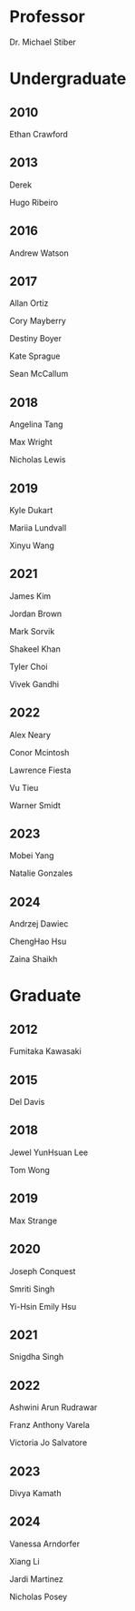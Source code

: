 <!-- Please add your name in alphabetic order under your respective degree and year (If you are the first one for your year, add your year in chronological order)-->
# Professor 
Dr. Michael Stiber

# Undergraduate 

## 2010
Ethan Crawford

## 2013
Derek 

Hugo Ribeiro

## 2016
Andrew Watson

## 2017
Allan Ortiz

Cory Mayberry

Destiny Boyer

Kate Sprague

Sean McCallum

## 2018
Angelina Tang

Max Wright

Nicholas Lewis

## 2019
Kyle Dukart

Mariia Lundvall

Xinyu Wang

## 2021
James Kim

Jordan Brown

Mark Sorvik

Shakeel Khan

Tyler Choi

Vivek Gandhi

## 2022
Alex Neary 

Conor Mcintosh

Lawrence Fiesta

Vu Tieu

Warner Smidt

## 2023
Mobei Yang

Natalie Gonzales

## 2024
Andrzej Dawiec 

ChengHao Hsu

Zaina Shaikh

<!-- ---------------------------------------------------------------------------------- -->
# Graduate

## 2012
Fumitaka Kawasaki  

## 2015
Del Davis

## 2018
Jewel YunHsuan Lee 

Tom Wong

## 2019
Max Strange    

## 2020
Joseph Conquest

Smriti Singh       

Yi-Hsin Emily Hsu   

## 2021
Snigdha Singh     

## 2022
Ashwini Arun Rudrawar 

Franz Anthony Varela 

Victoria Jo Salvatore 

## 2023
Divya Kamath    

## 2024
Vanessa Arndorfer

Xiang Li

Jardi Martinez

Nicholas Posey
